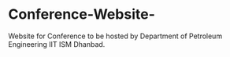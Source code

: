 # Conference-Website-
Website for Conference to be hosted by Department of Petroleum Engineering IIT ISM Dhanbad.
